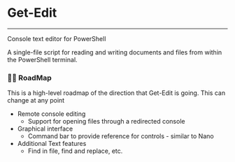 # Get-Edit

---

Console text editor for PowerShell

A single-file script for reading and writing documents and files from within the PowerShell terminal.

### 🐱‍💻 RoadMap

This is a high-level roadmap of the direction that Get-Edit is going. This can change at any point

- Remote console editing
  - Support for opening files through a redirected console
- Graphical interface
  - Command bar to provide reference for controls - similar to Nano
- Additional Text features
  - Find in file, find and replace, etc.
